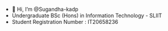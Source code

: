 - 👋 Hi, I’m @Sugandha-kadp
- Undergraduate BSc (Hons) in Information Technology - SLIIT
- Student Registration Number : IT20658236
